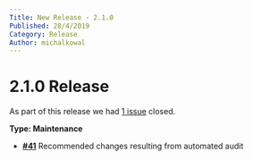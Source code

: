 ```yaml
---
Title: New Release - 2.1.0
Published: 28/4/2019
Category: Release
Author: michalkowal
---
```


# 2.1.0 Release

As part of this release we had [1 issue](https://github.com/michalkowal/Cake.MkDocs/milestone/5?closed=1) closed.


__Type: Maintenance__

- [__#41__](https://github.com/michalkowal/Cake.MkDocs/issues/41) Recommended changes resulting from automated audit
